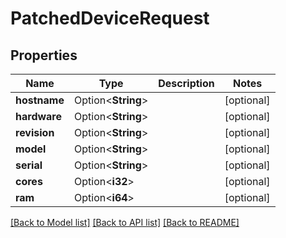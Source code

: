 # PatchedDeviceRequest

## Properties

Name | Type | Description | Notes
------------ | ------------- | ------------- | -------------
**hostname** | Option<**String**> |  | [optional]
**hardware** | Option<**String**> |  | [optional]
**revision** | Option<**String**> |  | [optional]
**model** | Option<**String**> |  | [optional]
**serial** | Option<**String**> |  | [optional]
**cores** | Option<**i32**> |  | [optional]
**ram** | Option<**i64**> |  | [optional]

[[Back to Model list]](../README.md#documentation-for-models) [[Back to API list]](../README.md#documentation-for-api-endpoints) [[Back to README]](../README.md)


